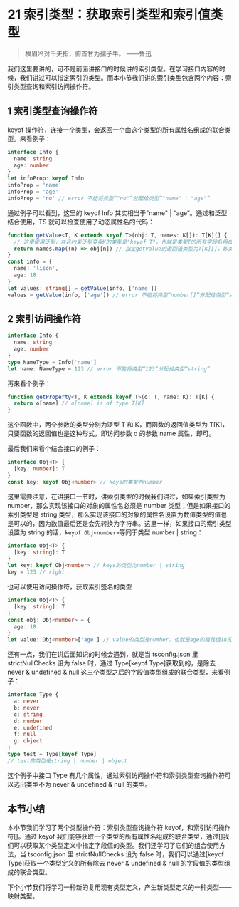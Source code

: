 # 21 索引类型：获取索引类型和索引值类型

> 横眉冷对千夫指，俯首甘为孺子牛。 ——鲁迅

我们这里要讲的，可不是前面讲接口的时候讲的索引类型。在学习接口内容的时候，我们讲过可以指定索引的类型。而本小节我们讲的索引类型包含两个内容：索引类型查询和索引访问操作符。

## 1 索引类型查询操作符

keyof 操作符，连接一个类型，会返回一个由这个类型的所有属性名组成的联合类型。来看例子：

```ts
interface Info {
  name: string
  age: number
}
let infoProp: keyof Info
infoProp = 'name'
infoProp = 'age'
infoProp = 'no' // error 不能将类型“"no"”分配给类型“"name" | "age"”
```

通过例子可以看到，这里的 keyof Info 其实相当于"name" | “age”。通过和泛型结合使用，TS 就可以检查使用了动态属性名的代码：

```ts
function getValue<T, K extends keyof T>(obj: T, names: K[]): T[K][] {
  // 这里使用泛型，并且约束泛型变量K的类型是"keyof T"，也就是类型T的所有字段名组成的联合类型
  return names.map((n) => obj[n]) // 指定getValue的返回值类型为T[K][]，即类型为T的值的属性值组成的数组
}
const info = {
  name: 'lison',
  age: 18
}
let values: string[] = getValue(info, ['name'])
values = getValue(info, ['age']) // error 不能将类型“number[]”分配给类型“string[]”
```

## 2 索引访问操作符

```ts
interface Info {
  name: string
  age: number
}
type NameType = Info['name']
let name: NameType = 123 // error 不能将类型“123”分配给类型“string”
```

再来看个例子：

```ts
function getProperty<T, K extends keyof T>(o: T, name: K): T[K] {
  return o[name] // o[name] is of type T[K]
}
```

这个函数中，两个参数的类型分别为泛型 T 和 K，而函数的返回值类型为 T[K]，只要函数的返回值也是这种形式，即访问参数 o 的参数 name 属性，即可。

最后我们来看个结合接口的例子：

```ts
interface Obj<T> {
  [key: number]: T
}
const key: keyof Obj<number> // keys的类型为number
```

这里需要注意，在讲接口一节时，讲索引类型的时候我们讲过，如果索引类型为 number，那么实现该接口的对象的属性名必须是 number 类型；但是如果接口的索引类型是 string 类型，那么实现该接口的对象的属性名设置为数值类型的值也是可以的，因为数值最后还是会先转换为字符串。这里一样，如果接口的索引类型设置为 string 的话，`keyof Obj<number>`等同于类型 number | string：

```ts
interface Obj<T> {
  [key: string]: T
}
let key: keyof Obj<number> // keys的类型为number | string
key = 123 // right
```

也可以使用访问操作符，获取索引签名的类型

```ts
interface Obj<T> {
  [key: string]: T
}
const obj: Obj<number> = {
  age: 18
}
let value: Obj<number>['age'] // value的类型是number，也就是age的属性值18的类型
```

还有一点，我们在讲后面知识的时候会遇到，就是当 tsconfig.json 里 strictNullChecks 设为 false 时，通过 Type[keyof Type]获取到的，是除去 never & undefined & null 这三个类型之后的字段值类型组成的联合类型，来看例子：

```ts
interface Type {
  a: never
  b: never
  c: string
  d: number
  e: undefined
  f: null
  g: object
}
type test = Type[keyof Type]
// test的类型是string | number | object
```

这个例子中接口 Type 有几个属性，通过索引访问操作符和索引类型查询操作符可以选出类型不为 never & undefined & null 的类型。

## 本节小结

本小节我们学习了两个类型操作符：索引类型查询操作符 keyof，和索引访问操作符[]。通过 keyof 我们能够获取一个类型的所有属性名组成的联合类型，通过[]我们可以获取某个类型定义中指定字段值的类型。我们还学习了它们的组合使用方法，当 tsconfig.json 里 strictNullChecks 设为 false 时，我们可以通过[keyof Type]获取一个类型定义的所有除去 never & undefined & null 的字段值的类型组成的联合类型。

下个小节我们将学习一种新的复用现有类型定义，产生新类型定义的一种类型——映射类型。
